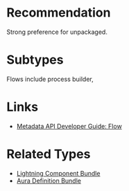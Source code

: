 # Recommendation

Strong preference for unpackaged.

# Subtypes

Flows include process builder,

# Links

- [Metadata API Developer Guide: Flow](https://developer.salesforce.com/docs/atlas.en-us.238.0.api_meta.meta/api_meta/meta_visual_workflow.htm)

# Related Types

- [Lightning Component Bundle](lightning-component-bundle.md)
- [Aura Definition Bundle](aura-definition-bundle.md)
